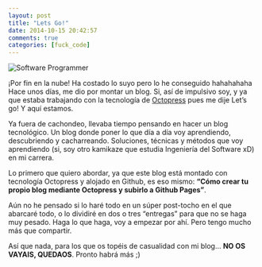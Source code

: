 ```yaml
---
layout: post
title: "Lets Go!"
date: 2014-10-15 20:42:57
comments: true
categories: [fuck_code]
---
```

![Software Programmer](http://i60.tinypic.com/21152tg.jpg "Software Programmer")

¡Por fin en la nube! Ha costado lo suyo pero lo he conseguido hahahahaha
Hace unos días, me dio por montar un blog. Si, así de impulsivo soy, y ya que estaba trabajando con la tecnología de [Octopress](http://octopress.org/) pues me dije Let’s go! Y aquí estamos.

<!--more-->
Ya fuera de cachondeo, llevaba tiempo pensando en hacer un blog tecnológico. Un blog donde poner lo que día a día voy aprendiendo, descubriendo y cacharreando. Soluciones, técnicas y métodos que voy aprendiendo (si, soy otro kamikaze que estudia Ingeniería del Software xD) en mi carrera.

Lo primero que quiero abordar, ya que este blog está montado con tecnología Octopress y alojado en Github, es eso mismo: **“Cómo crear tu propio blog mediante Octopress y subirlo a Github Pages”**.

Aún no he pensado si lo haré todo en un súper post-tocho en el que abarcaré todo, o lo dividiré en dos o tres “entregas” para que no se haga muy pesado. Haga lo que haga, voy a empezar por ahí. Pero tengo mucho más que compartir.

Así que nada, para los que os topéis de casualidad con mi blog… **NO OS VAYAIS, QUEDAOS**. Pronto habrá más ;)

